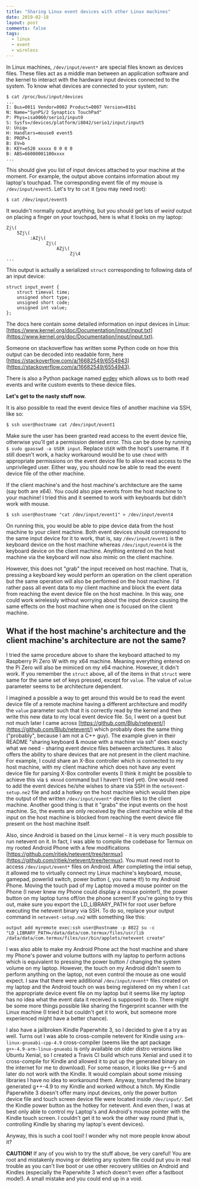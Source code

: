 ```yaml
---
title: "Sharing Linux event devices with other Linux machines"
date: 2019-02-18
layout: post
comments: false
tags:
  - linux
  - event
  - wireless
---
```


In Linux machines, `/dev/input/event*` are special files known as devices files. These files act
as a middle man between an application software and the kernel to interact with the hardware input
devices connected to the system. To know what devices are connected to your system, run:
```
$ cat /proc/bus/input/devices
...
I: Bus=0011 Vendor=0002 Product=0007 Version=01b1
N: Name="SynPS/2 Synaptics TouchPad"
P: Phys=isa0060/serio1/input0
S: Sysfs=/devices/platform/i8042/serio1/input/input5
U: Uniq=
H: Handlers=mouse0 event5
B: PROP=1
B: EV=b
B: KEY=e520 xxxxx 0 0 0 0
B: ABS=66080001100xxxx
...
```

This should give you list of input devices attached to your machine at the moment. For example,
the output above contains information about my laptop's touchpad. The corresponding event file of my
mouse is `/dev/input/event5`. Let's try to `cat` it (you may need root):
```
$ cat /dev/input/event5
```
It wouldn't normally output anything, but you should get lots of *weird* output on placing a finger
on your touchpad, here is what it looks on my laptop:
```
Zj\(
    5Zj\(
         :AZj\(
               Zj\(
                   AZj\(
                        Zj\4
...
```

This output is actually a serialized `struct` corresponding to following data of an input device:
```
struct input_event {
    struct timeval time;
    unsigned short type;
    unsigned short code;
    unsigned int value;
};
```

The docs here contain some detailed information on input devices in Linux:
[https://www.kernel.org/doc/Documentation/input/input.txt](https://www.kernel.org/doc/Documentation/input/input.txt).

Someone on stackoverflow has written some Python code on how this output can be decoded into
readable form, here [https://stackoverflow.com/a/16682549/6554943](https://stackoverflow.com/a/16682549/6554943).

There is also a Python package named [evdev](https://python-evdev.readthedocs.io/en/latest/install.html)
which allows us to both read events and write custom events to these device files.


**Let's get to the nasty stuff now.**

It is also possible to read the event device files of another machine via SSH, like so:
```
$ ssh user@hostname cat /dev/input/event1
```
Make sure the user has been granted read access to the event device file, otherwise you'll get
a permission denied error. This can be done by running `$ sudo gpasswd -a USER input`. Replace
`USER` with the host's username. If it still doesn't work, a hacky workaround would be to use
`chmod` with appropriate permissions on the event device file to allow read access to the
unprivileged user. Either way, you should now be able to read the event device file of the other
machine.

If the client machine's and the host machine's architecture are the same (say both are x64). You
could also pipe events from the host machine to your machine! I tried this and it seemed to work
with keyboards but didn't work with mouse.

```
$ ssh user@hostname "cat /dev/input/event1" > /dev/input/event4
```
On running this, you would be able to pipe device data from the host machine to your client machine.
Both event devices should correspond to the same input device for it to work, that is, say `/dev/input/event1`
is the keyboard device on the host machine whereas `/dev/input/event4` is the keyboard device on the client
machine. Anything entered on the host machine via the keyboard will now also mimic on the client machine.

However, this does not "grab" the input received on host machine. That is, pressing a keyboard key
would perform an operation on the client operation but the same operation will also be performed on the
host machine. I'd rather pass all event data to my client machine and block the event data from reaching
the event device file on the host machine. In this way, one could work wirelessly without worrying
about the input device causing the same effects on the host machine when one is focused on the client
machine.


## What if the host machine's architecture and the client machine's architecture are not the same?

I tried the same procedure above to share the keyboard attached to my Raspberry Pi Zero W with my x64
machine. Meaning everything entered on the Pi Zero will also be mimiced on my x64 machine.
However, it didn't work. If you remember the `struct` above, all of the items in that `struct` were
same for the same set of keys pressed, except for `value`. The value of `value` parameter seems
to be architecture dependent.

I imagined a possible a way to get around this would be to read the event device file of a remote
machine having a different architecture and modify the `value` parameter such that it is correctly read
by the kernel and then write this new data to my local event device file. So, I went on a quest but
not much later I came across [https://github.com/Blub/netevent/](https://github.com/Blub/netevent/) which
probably does the same thing ("probably", because I am not a C++ guy). The example given in their README
"sharing keyboard & mouse with a machine via ssh" does exacty what we need - sharing event device files
between architectures. It also offers the ability to share devices that are not present in the client
machine. For example, I could share an X-Box controller which is connected to my host machine, with my client
machine which does not have any event device file for parsing X-Box controller events (I think it might
be possible to achieve this via `$ mknod` command but I haven't tried yet). One would need to add the event
devices he/she wishes to share via SSH in the `netevent-setup.ne2` file and add a hotkey on the host machine
which would then pipe the output of the written `/dev/input/event*` device files to the client machine.
Another good thing is that it "grabs" the input events on the host machine. So, the events are only
received by the client machine while all the input on the host machine is blocked from reaching the event
device file present on the host machine itself.

Also, since Android is based on the Linux kernel - it is very much possible to run netevent on it. In
fact, I was able to compile the codebase for Termux on my rooted Android Phone with a few modifications
[https://github.com/ritiek/netevent/tree/termux](https://github.com/ritiek/netevent/tree/termux).
You must need root to access `/dev/input/event*` files on
Android. After completing the intial setup, it allowed me to virtually connect my Linux machine's keyboard,
mouse, gamepad, powerlid switch, power button (, you name it!) to my Android Phone. Moving the touch pad of
my Laptop moved a mouse pointer on the Phone (I never knew my Phone could display a mouse pointer!), the
power button on my laptop turns off/on the phone screen! If you're going to try this out, make sure you export
the LD_LIBRARY_PATH for root user before executing the netevent binary via SSH. To do so, replace your output
command in `netevent-setup.ne2` with something like this:
```
output add myremote exec:ssh user@hostname -p 8022 su -c "LD_LIBRARY_PATH=/data/data/com.termux/files/usr/lib /data/data/com.termux/files/usr/bin/applets/netevent create"
```

I was also able to make my Android Phone act the host machine and share my Phone's power and volume buttons
with my laptop to perform actions which is equivalent to pressing the power button / changing the system
volume on my laptop. However, the touch on my Android didn't seem to perform anything on the laptop, not
even control the mouse as one would expect. I saw that there were additional `/dev/input/event*` files
created on my laptop and the Android touch on was being registered on my when I `cat` the appropriate device
event file on my laptop but it seems like my laptop has no idea what the event data it received is supposed to do. There might
be some more things possible like sharing the fingerprint scanner with the Linux machine (I tried it but
couldn't get it to work, but someone more experienced might have a better chance).

I also have a jailbroken Kindle Paperwhite 3, so I decided to give it a try as well. Turns out I was able
to cross-compile netevent for Kindle using `arm-linux-gnueabi-cpp-4.9` cross-compiler (seems like the apt
package `g++-4.9-arm-linux-gnueabi` is only available on older distro versions like Ubuntu Xenial, so I
created a Travis CI build which runs Xenial and used it to cross-compile for Kindle and allowed it to put
up the generated binary on the internet for me to download). For some reason, it looks like g++-5 and later
do not work with the Kindle. It would complain about some missing libraries I have no idea to workaround
them. Anyway, transferred the binary generated g++-4.9 to my Kindle and worked without a hitch. My Kindle
Paperwhite 3 doesn't offer many input devices, only the power button device file and touch screen device
file were located inside `/dev/input/`. Set the Kindle power button as the hotkey for netevent. And even
then, I was at best only able to control my Laptop's and Android's mouse pointer with the Kindle touch screen.
I couldn't get it to work the other way round (that is, controlling Kindle by sharing my laptop's event
devices).

Anyway, this is such a cool tool! I wonder why not more people know about it?

**CAUTION!** If any of you wish to try the stuff above, be very careful! You are root and mistakenly moving
or deleting any system file could put you in real trouble as you can't live boot or use other recovery
utilities on Android and Kindles (especially the Paperwhite 3 which doesn't even offer a fastboot mode!).
A small mistake and you could end up in a void.
